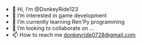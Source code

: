- 👋 Hi, I’m @DonkeyRide123
- 👀 I’m interested in game development
- 🌱 I’m currently learning Ren'Py programming
- 💞️ I’m looking to collaborate on ...
- 📫 How to reach me donkeyride0728@gmail.com

<!---
DonkeyRide123/DonkeyRide123 is a ✨ special ✨ repository because its `README.md` (this file) appears on your GitHub profile.
You can click the Preview link to take a look at your changes.
--->
